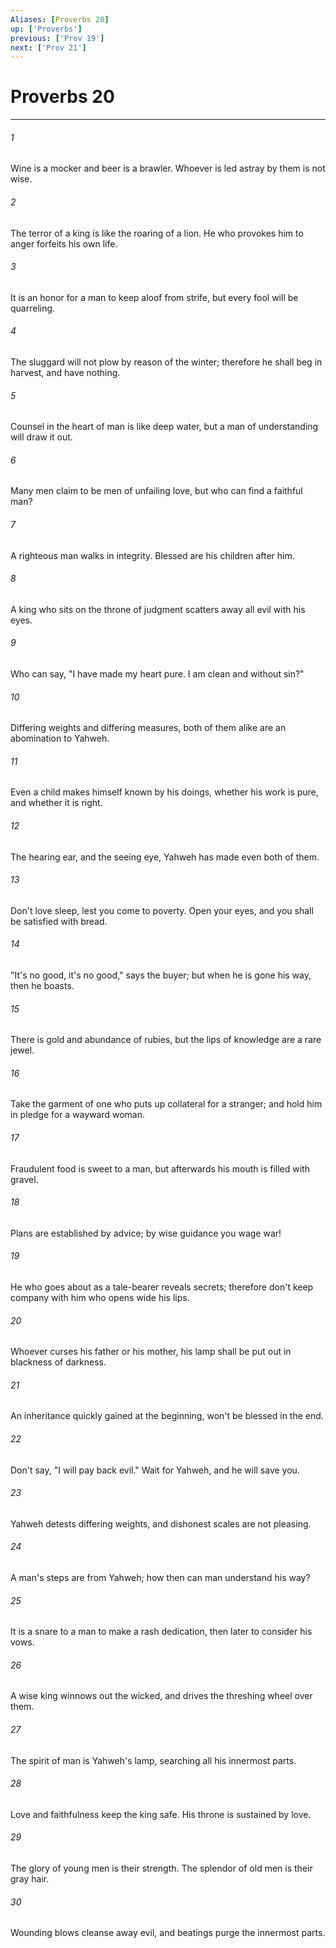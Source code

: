 ```yaml
---
Aliases: [Proverbs 20]
up: ['Proverbs']
previous: ['Prov 19']
next: ['Prov 21']
---
```

# Proverbs 20
***





###### 1 

Wine is a mocker and beer is a brawler. Whoever is led astray by them is not wise. 



###### 2 

The terror of a king is like the roaring of a lion. He who provokes him to anger forfeits his own life. 



###### 3 

It is an honor for a man to keep aloof from strife, but every fool will be quarreling. 



###### 4 

The sluggard will not plow by reason of the winter; therefore he shall beg in harvest, and have nothing. 



###### 5 

Counsel in the heart of man is like deep water, but a man of understanding will draw it out. 



###### 6 

Many men claim to be men of unfailing love, but who can find a faithful man? 



###### 7 

A righteous man walks in integrity. Blessed are his children after him. 



###### 8 

A king who sits on the throne of judgment scatters away all evil with his eyes. 



###### 9 

Who can say, "I have made my heart pure. I am clean and without sin?" 



###### 10 

Differing weights and differing measures, both of them alike are an abomination to Yahweh. 



###### 11 

Even a child makes himself known by his doings, whether his work is pure, and whether it is right. 



###### 12 

The hearing ear, and the seeing eye, Yahweh has made even both of them. 



###### 13 

Don't love sleep, lest you come to poverty. Open your eyes, and you shall be satisfied with bread. 



###### 14 

"It's no good, it's no good," says the buyer; but when he is gone his way, then he boasts. 



###### 15 

There is gold and abundance of rubies, but the lips of knowledge are a rare jewel. 



###### 16 

Take the garment of one who puts up collateral for a stranger; and hold him in pledge for a wayward woman. 



###### 17 

Fraudulent food is sweet to a man, but afterwards his mouth is filled with gravel. 



###### 18 

Plans are established by advice; by wise guidance you wage war! 



###### 19 

He who goes about as a tale-bearer reveals secrets; therefore don't keep company with him who opens wide his lips. 



###### 20 

Whoever curses his father or his mother, his lamp shall be put out in blackness of darkness. 



###### 21 

An inheritance quickly gained at the beginning, won't be blessed in the end. 



###### 22 

Don't say, "I will pay back evil." Wait for Yahweh, and he will save you. 



###### 23 

Yahweh detests differing weights, and dishonest scales are not pleasing. 



###### 24 

A man's steps are from Yahweh; how then can man understand his way? 



###### 25 

It is a snare to a man to make a rash dedication, then later to consider his vows. 



###### 26 

A wise king winnows out the wicked, and drives the threshing wheel over them. 



###### 27 

The spirit of man is Yahweh's lamp, searching all his innermost parts. 



###### 28 

Love and faithfulness keep the king safe. His throne is sustained by love. 



###### 29 

The glory of young men is their strength. The splendor of old men is their gray hair. 



###### 30 

Wounding blows cleanse away evil, and beatings purge the innermost parts.
